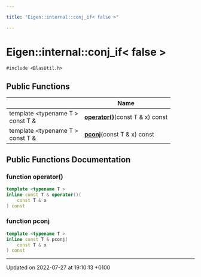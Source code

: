 ```yaml
---

title: "Eigen::internal::conj_if< false >"

---
```


# Eigen::internal::conj_if< false >






`#include <BlasUtil.h>`

## Public Functions

|                | Name           |
| -------------- | -------------- |
| template <typename T \> <br>const T & | **[operator()](http://example.org/classes/structeigen_1_1internal_1_1conj__if_3_01false_01_4/#function-operator())**(const T & x) const |
| template <typename T \> <br>const T & | **[pconj](http://example.org/classes/structeigen_1_1internal_1_1conj__if_3_01false_01_4/#function-pconj)**(const T & x) const |

## Public Functions Documentation

### function operator()

```cpp
template <typename T >
inline const T & operator()(
    const T & x
) const
```


### function pconj

```cpp
template <typename T >
inline const T & pconj(
    const T & x
) const
```


-------------------------------

Updated on 2022-07-27 at 19:10:13 +0100